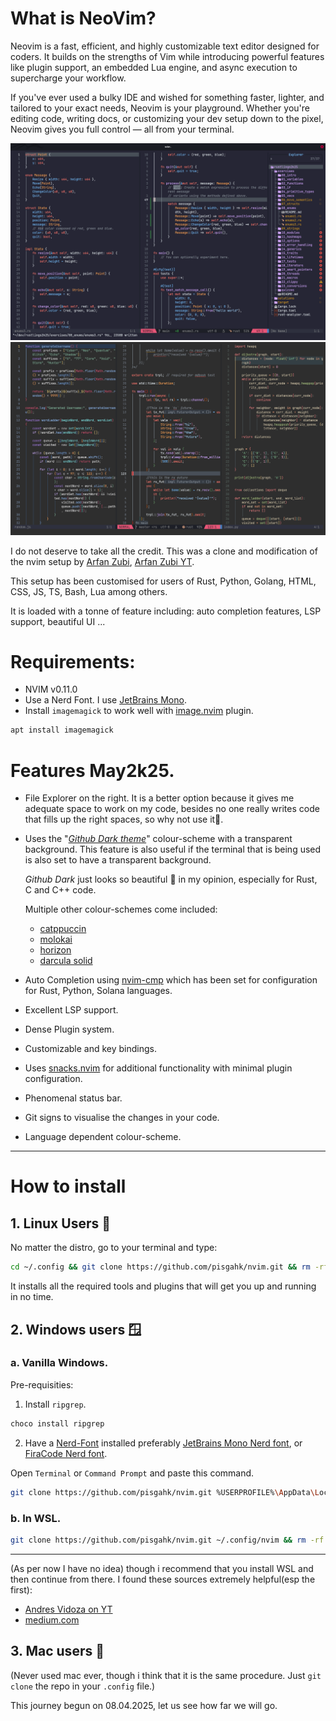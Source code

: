# What is NeoVim?

Neovim is a fast, efficient, and highly customizable text editor designed for coders. It builds on the strengths of Vim while introducing powerful features like plugin support, an embedded Lua engine, and async execution to supercharge your workflow.

If you've ever used a bulky IDE and wished for something faster, lighter, and tailored to your exact needs, Neovim is your playground. Whether you're editing code, writing docs, or customizing your dev setup down to the pixel, Neovim gives you full control — all from your terminal.

![Preview of my May2k25 setup solving rustlings qns](./illustrations/screenshot.png)
![Preview of my June2k25 config](./illustrations/nvim.png)

I do not deserve to take all the credit. This was a clone and modification of the nvim setup by [Arfan Zubi](https://github.com/3rfaan), [Arfan Zubi YT](https://youtube.com/@zubiarfan?si=03t-IIL6_Ows-gWB).

This setup has been customised for users of Rust, Python, Golang, HTML, CSS, JS, TS, Bash, Lua among others.

It is loaded with a tonne of feature including: auto completion features, LSP support, beautiful UI ...

# Requirements:

- NVIM v0.11.0
- Use a Nerd Font. I use [JetBrains Mono](https://www.jetbrains.com/lp/mono/#).
- Install `imagemagick` to work well with [image.nvim](https://github.com/3rd/image.nvim) plugin.

```bash
apt install imagemagick
```

# Features May2k25.

- File Explorer on the right.
  It is a better option because it gives me adequate space to work on my code, besides no one really writes code that fills up the right spaces, so why not use it🤷.
- Uses the "_[Github Dark theme](https://github.com/projekt0n/github-nvim-theme)_" colour-scheme with a transparent background. This feature is also useful if the terminal that is being used is also set to have a transparent background.

  _Github Dark_ just looks so beautiful 🤩 in my opinion, especially for Rust, C and C++ code.

  Multiple other colour-schemes come included:
  - [catppuccin](https://github.com/catppuccin/nvim)
  - [molokai](https://github.com/UtkarshVerma/molokai.nvim)
  - [horizon](https://github.com/akinsho/horizon.nvim)
  - [darcula solid](https://github.com/santos-gabriel-dario/darcula-solid.nvim)

- Auto Completion using [nvim-cmp](https://github.com/hrsh7th/nvim-cmp) which has been set for configuration for Rust, Python, Solana languages.
- Excellent LSP support.
- Dense Plugin system.
- Customizable and key bindings.
- Uses [snacks.nvim](https://github.com/folke/snacks.nvim) for additional functionality with minimal plugin configuration.
- Phenomenal status bar.
- Git signs to visualise the changes in your code.
- Language dependent colour-scheme.

---

# How to install

## 1. Linux Users 🐧

No matter the distro, go to your terminal and type:

```bash
cd ~/.config && git clone https://github.com/pisgahk/nvim.git && rm -rf .git && cd nvim && nvim .
```

It installs all the required tools and plugins that will get you up and running in no time.

## 2. Windows users 🪟

### a. Vanilla Windows.

Pre-requisities:

1. Install `ripgrep`.
```bash
choco install ripgrep
```

2. Have a [Nerd-Font](https://www.nerdfonts.com/font-downloads) installed preferably [JetBrains Mono Nerd font](https://github.com/ryanoasis/nerd-fonts/releases/download/v3.4.0/JetBrainsMono.zip), or [FiraCode Nerd font](https://github.com/ryanoasis/nerd-fonts/releases/download/v3.4.0/FiraCode.zip).


Open `Terminal` or `Command Prompt` and paste this command.

```bash
git clone https://github.com/pisgahk/nvim.git %USERPROFILE%\AppData\Local\nvim && nvim
```

### b. In WSL.

```bash
git clone https://github.com/pisgahk/nvim.git ~/.config/nvim && rm -rf ~/.config/nvim/.git && nvim ~/.config/nvim
```

---

(As per now I have no idea) though i recommend that you install WSL and then continue from there.
I found these sources extremely helpful(esp the first):

- [Andres Vidoza on YT](https://www.youtube.com/watch?v=mfemGt0syqo&t=274s)
- [medium.com](https://medium.com/@liu-qilong/a-complete-guide-to-setup-wsl-windows-subsystem-for-linux-4547e88b6cdb)

## 3. Mac users 🍏

(Never used mac ever, though i think that it is the same procedure. Just `git clone` the repo in your `.config` file.)

This journey begun on 08.04.2025, let us see how far we will go.
